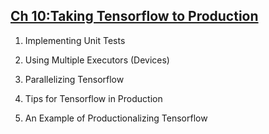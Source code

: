## [Ch 10:Taking Tensorflow to Production](https://github.com/nfmcclure/tensorflow_cookbook/tree/master/10_Taking_Tensorflow_to_Production)

 1. Implementing Unit Tests

 2. Using Multiple Executors (Devices)

 3. Parallelizing Tensorflow

 4. Tips for Tensorflow in Production

 5. An Example of Productionalizing Tensorflow

